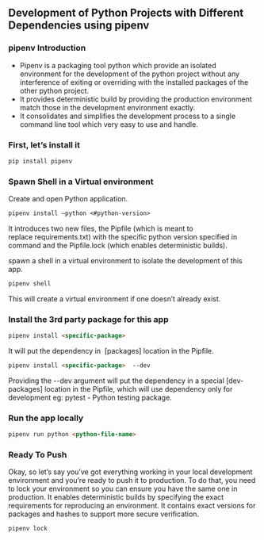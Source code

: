 ## Development of Python Projects with Different Dependencies using pipenv


### pipenv Introduction
- Pipenv is a packaging tool python which provide an isolated environment for the development of the python project without any interference of exiting or overriding with the installed packages of the other python project. 
- It provides deterministic build by providing the production environment match those in the development environment exactly.
- It consolidates and simplifies the development process to a single command line tool which very easy to use and handle.



### First, let’s install it

```markdown
pip install pipenv

```
### Spawn Shell in a Virtual environment
Create and open Python application.

```markdown
pipenv install —python <#python-version>
```
It  introduces two new files, the Pipfile (which is meant to replace requirements.txt) with the specific python version specified in command and the Pipfile.lock (which enables deterministic builds).


spawn a shell in a virtual environment to isolate the development of this app.
```markdown
pipenv shell
```
This will create a virtual environment if one doesn’t already exist.




### Install the 3rd party package for this app

```markdown
pipenv install <specific-package>
```
It will put the dependency in  [packages] location in the Pipfile.

```markdown
pipenv install <specific-package>  --dev
```
Providing the --dev argument will put the dependency in a special [dev-packages] location in the Pipfile, which will use dependency only for development eg: pytest - Python testing package.


### Run the app locally 
```markdown
pipenv run python <python-file-name>
```

### Ready To Push 
Okay, so let’s say you’ve got everything working in your local development environment and you’re ready to push it to production. To do that, you need to lock your environment so you can ensure you have the same one in production.
It enables deterministic builds by specifying the exact requirements for reproducing an environment. It contains exact versions for packages and hashes to support more secure verification.

```markdown
pipenv lock
```





